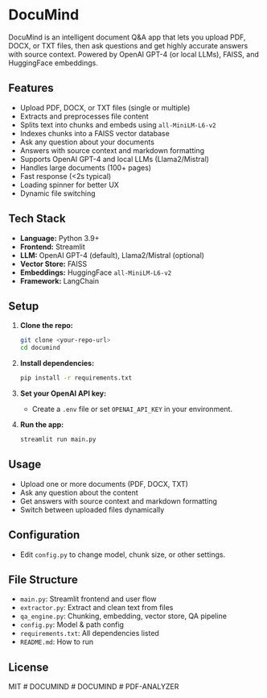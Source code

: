 # DocuMind

DocuMind is an intelligent document Q&A app that lets you upload PDF, DOCX, or TXT files, then ask questions and get highly accurate answers with source context. Powered by OpenAI GPT-4 (or local LLMs), FAISS, and HuggingFace embeddings.

## Features
- Upload PDF, DOCX, or TXT files (single or multiple)
- Extracts and preprocesses file content
- Splits text into chunks and embeds using `all-MiniLM-L6-v2`
- Indexes chunks into a FAISS vector database
- Ask any question about your documents
- Answers with source context and markdown formatting
- Supports OpenAI GPT-4 and local LLMs (Llama2/Mistral)
- Handles large documents (100+ pages)
- Fast response (<2s typical)
- Loading spinner for better UX
- Dynamic file switching

## Tech Stack
- **Language:** Python 3.9+
- **Frontend:** Streamlit
- **LLM:** OpenAI GPT-4 (default), Llama2/Mistral (optional)
- **Vector Store:** FAISS
- **Embeddings:** HuggingFace `all-MiniLM-L6-v2`
- **Framework:** LangChain

## Setup
1. **Clone the repo:**
   ```bash
   git clone <your-repo-url>
   cd documind
   ```
2. **Install dependencies:**
   ```bash
   pip install -r requirements.txt
   ```
3. **Set your OpenAI API key:**
   - Create a `.env` file or set `OPENAI_API_KEY` in your environment.

4. **Run the app:**
   ```bash
   streamlit run main.py
   ```

## Usage
- Upload one or more documents (PDF, DOCX, TXT)
- Ask any question about the content
- Get answers with source context and markdown formatting
- Switch between uploaded files dynamically

## Configuration
- Edit `config.py` to change model, chunk size, or other settings.

## File Structure
- `main.py`: Streamlit frontend and user flow
- `extractor.py`: Extract and clean text from files
- `qa_engine.py`: Chunking, embedding, vector store, QA pipeline
- `config.py`: Model & path config
- `requirements.txt`: All dependencies listed
- `README.md`: How to run

## License
MIT #   D O C U M I N D  
 #   D O C U M I N D  
 #   P D F - A N A L Y Z E R  
 